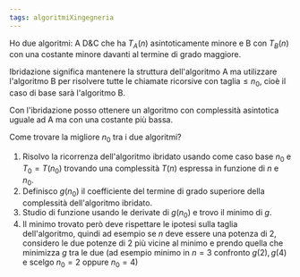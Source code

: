 ```yaml
---
tags: algoritmiXingegneria 
---
```

Ho due algoritmi: A D&C che ha $T_A(n)$ asintoticamente minore e B con $T_B(n)$ con una costante minore davanti al termine di grado maggiore.

Ibridazione significa mantenere la  struttura dell'algoritmo A ma utilizzare l'algoritmo B per risolvere tutte le chiamate ricorsive con taglia$\le n_0$, cioè il caso di base sarà l'algoritmo B.

Con l'ibridazione posso ottenere un algoritmo con complessità asintotica uguale ad A ma con una costante più bassa. 

Come trovare la migliore $n_0$ tra i due algoritmi?
1. Risolvo la ricorrenza dell'algoritmo ibridato usando come caso base $n_0$ e $T_0=T(n_0)$ trovando una complessità $T(n)$ espressa in funzione di $n$ e $n_0$.
2. Definisco $g(n_0)$ il coefficiente del termine di grado superiore della complessità dell'algoritmo ibridato.
3. Studio di funzione usando le derivate di $g(n_0)$ e trovo il minimo di $g$.
4. Il minimo trovato però deve rispettare le ipotesi sulla taglia dell'algoritmo, quindi ad esempio se $n$ deve essere una potenza di 2, considero le due potenze di 2 più vicine al minimo e prendo quella che minimizza $g$ tra le due (ad esempio minimo in $n=3$ confronto $g(2),g(4)$ e scelgo $n_0=2$ oppure $n_0=4$)